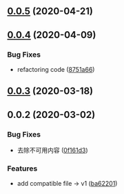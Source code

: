 ## [0.0.5](https://github.com/MicroAppJS/plugin-compatible/compare/v0.0.4...v0.0.5) (2020-04-21)

## [0.0.4](https://github.com/MicroAppJS/plugin-compatible/compare/v0.0.3...v0.0.4) (2020-04-09)


### Bug Fixes

* refactoring code ([8751a66](https://github.com/MicroAppJS/plugin-compatible/commit/8751a66ec13f7bfe7529386c49c2023a96c8bcc1))

## [0.0.3](https://github.com/MicroAppJS/plugin-compatible/compare/v0.0.2...v0.0.3) (2020-03-18)

## 0.0.2 (2020-03-02)


### Bug Fixes

* 去除不可用内容 ([0f161d3](https://github.com/MicroAppJS/plugin-compatible/commit/0f161d3e369977454e7214ccc4fadc0f43501dc6))


### Features

* add compatible file -> v1 ([ba62201](https://github.com/MicroAppJS/plugin-compatible/commit/ba622012408d2edfe0198879aa8e3dfd4b68b28e))

